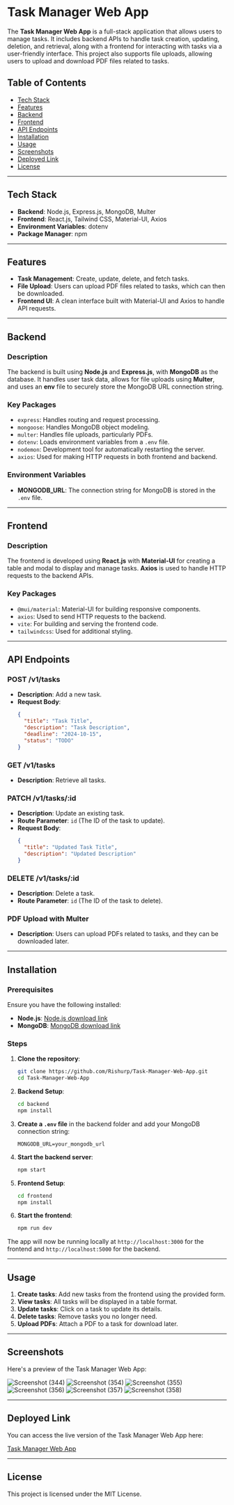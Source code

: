 

# Task Manager Web App

The **Task Manager Web App** is a full-stack application that allows users to manage tasks. It includes backend APIs to handle task creation, updating, deletion, and retrieval, along with a frontend for interacting with tasks via a user-friendly interface. This project also supports file uploads, allowing users to upload and download PDF files related to tasks.

## Table of Contents

- [Tech Stack](#tech-stack)
- [Features](#features)
- [Backend](#backend)
- [Frontend](#frontend)
- [API Endpoints](#api-endpoints)
- [Installation](#installation)
- [Usage](#usage)
- [Screenshots](#screenshots)
- [Deployed Link](#deployed-link)
- [License](#license)

---

## Tech Stack

- **Backend**: Node.js, Express.js, MongoDB, Multer
- **Frontend**: React.js, Tailwind CSS, Material-UI, Axios
- **Environment Variables**: dotenv
- **Package Manager**: npm

---

## Features

- **Task Management**: Create, update, delete, and fetch tasks.
- **File Upload**: Users can upload PDF files related to tasks, which can then be downloaded.
- **Frontend UI**: A clean interface built with Material-UI and Axios to handle API requests.

---

## Backend

### Description

The backend is built using **Node.js** and **Express.js**, with **MongoDB** as the database. It handles user task data, allows for file uploads using **Multer**, and uses an **env** file to securely store the MongoDB URL connection string.

### Key Packages

- `express`: Handles routing and request processing.
- `mongoose`: Handles MongoDB object modeling.
- `multer`: Handles file uploads, particularly PDFs.
- `dotenv`: Loads environment variables from a `.env` file.
- `nodemon`: Development tool for automatically restarting the server.
- `axios`: Used for making HTTP requests in both frontend and backend.

### Environment Variables

- **MONGODB_URL**: The connection string for MongoDB is stored in the `.env` file.

---

## Frontend

### Description

The frontend is developed using **React.js** with **Material-UI** for creating a table and modal to display and manage tasks. **Axios** is used to handle HTTP requests to the backend APIs.

### Key Packages

- `@mui/material`: Material-UI for building responsive components.
- `axios`: Used to send HTTP requests to the backend.
- `vite`: For building and serving the frontend code.
- `tailwindcss`: Used for additional styling.

---

## API Endpoints

### POST /v1/tasks
- **Description**: Add a new task.
- **Request Body**:
  ```json
  {
    "title": "Task Title",
    "description": "Task Description",
    "deadline": "2024-10-15",
    "status": "TODO"
  }
  ```
  
### GET /v1/tasks
- **Description**: Retrieve all tasks.

### PATCH /v1/tasks/:id
- **Description**: Update an existing task.
- **Route Parameter**: `id` (The ID of the task to update).
- **Request Body**:
  ```json
  {
    "title": "Updated Task Title",
    "description": "Updated Description"
  }
  ```

### DELETE /v1/tasks/:id
- **Description**: Delete a task.
- **Route Parameter**: `id` (The ID of the task to delete).

### PDF Upload with Multer
- **Description**: Users can upload PDFs related to tasks, and they can be downloaded later.

---

## Installation

### Prerequisites

Ensure you have the following installed:
- **Node.js**: [Node.js download link](https://nodejs.org/)
- **MongoDB**: [MongoDB download link](https://www.mongodb.com/)

### Steps

1. **Clone the repository**:

   ```bash
   git clone https://github.com/Rishurp/Task-Manager-Web-App.git
   cd Task-Manager-Web-App
   ```

2. **Backend Setup**:

   ```bash
   cd backend
   npm install
   ```

3. **Create a `.env` file** in the backend folder and add your MongoDB connection string:

   ```env
   MONGODB_URL=your_mongodb_url
   ```

4. **Start the backend server**:

   ```bash
   npm start
   ```

5. **Frontend Setup**:

   ```bash
   cd frontend
   npm install
   ```

6. **Start the frontend**:

   ```bash
   npm run dev
   ```

The app will now be running locally at `http://localhost:3000` for the frontend and `http://localhost:5000` for the backend.

---

## Usage

1. **Create tasks**: Add new tasks from the frontend using the provided form.
2. **View tasks**: All tasks will be displayed in a table format.
3. **Update tasks**: Click on a task to update its details.
4. **Delete tasks**: Remove tasks you no longer need.
5. **Upload PDFs**: Attach a PDF to a task for download later.

---

## Screenshots

Here's a preview of the Task Manager Web App:

![Screenshot (344)](https://github.com/user-attachments/assets/30461e5d-6d84-4d9f-b85d-6e1419e37715)
![Screenshot (354)](https://github.com/user-attachments/assets/448bbb49-9fd3-4d09-8221-c73492fce485)
![Screenshot (355)](https://github.com/user-attachments/assets/35ae5365-1d9e-42b6-800f-7eaa9b77f20e)
![Screenshot (356)](https://github.com/user-attachments/assets/4145672b-1b0d-4f84-81ef-be868a8ab195)
![Screenshot (357)](https://github.com/user-attachments/assets/d9f9ed4a-304d-47b4-8970-a25520e5a1f4)
![Screenshot (358)](https://github.com/user-attachments/assets/5f7dcd47-5372-4b31-80ca-8b50cec579b4)

---

## Deployed Link

You can access the live version of the Task Manager Web App here:

[Task Manager Web App](https://task-manager-web-app-rishupandey.vercel.app/)

---

## License

This project is licensed under the MIT License.

